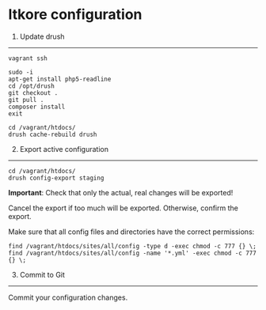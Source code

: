 Itkore configuration
===================



1. Update drush
---------------

```
vagrant ssh
```

```
sudo -i
apt-get install php5-readline
cd /opt/drush
git checkout .
git pull .
composer install
exit
```

```
cd /vagrant/htdocs/
drush cache-rebuild drush
```

2. Export active configuration
------------------------------

```
cd /vagrant/htdocs/
drush config-export staging
```

**Important**: Check that only the actual, real changes will be exported!

Cancel the export if too much will be exported. Otherwise, confirm the export.

Make sure that all config files and directories have the correct permissions:

```
find /vagrant/htdocs/sites/all/config -type d -exec chmod -c 777 {} \;
find /vagrant/htdocs/sites/all/config -name '*.yml' -exec chmod -c 777 {} \;
```

3. Commit to Git
----------------

Commit your configuration changes.
